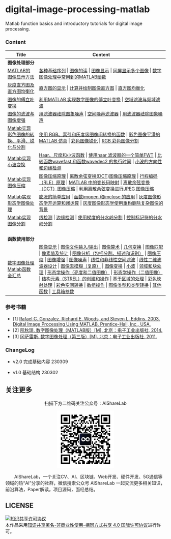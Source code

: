 # digital-image-processing-matlab

Matlab function basics and introductory tutorials for digital image processing.

### Content

| Title                                                                                                                                                                              | Content                                                                                                                                                                                                                                                                                                                                                                                                                                                                                                                                                                                                                                                                                                                                                                                                                                                                                                                                                                                                                                                                                                                                                                                                                                                                                                                                                                                                                                                                                                                                                                                                                                                                                                                                                                                                                                                                                                                                                                                                                                                                                                                                                                                                                                                                                                                                                                                                                                                                                                                                                                                                                                                                                                                                                                                                                                                                                                                                                                                                                                                                                                                                                                                                                                                                                                                                                                                                                                                                                                                                                                                                                                                                                                                                                                                                                                                                                                                                                                                                                                                                                                                                                                                                                                                                                                                                                                                                                                                                                                                                                                                                                                                                                                                                                                                                                                                                                                    |
| ---------------------------------------------------------------------------------------------------------------------------------------------------------------------------------- | ---------------------------------------------------------------------------------------------------------------------------------------------------------------------------------------------------------------------------------------------------------------------------------------------------------------------------------------------------------------------------------------------------------------------------------------------------------------------------------------------------------------------------------------------------------------------------------------------------------------------------------------------------------------------------------------------------------------------------------------------------------------------------------------------------------------------------------------------------------------------------------------------------------------------------------------------------------------------------------------------------------------------------------------------------------------------------------------------------------------------------------------------------------------------------------------------------------------------------------------------------------------------------------------------------------------------------------------------------------------------------------------------------------------------------------------------------------------------------------------------------------------------------------------------------------------------------------------------------------------------------------------------------------------------------------------------------------------------------------------------------------------------------------------------------------------------------------------------------------------------------------------------------------------------------------------------------------------------------------------------------------------------------------------------------------------------------------------------------------------------------------------------------------------------------------------------------------------------------------------------------------------------------------------------------------------------------------------------------------------------------------------------------------------------------------------------------------------------------------------------------------------------------------------------------------------------------------------------------------------------------------------------------------------------------------------------------------------------------------------------------------------------------------------------------------------------------------------------------------------------------------------------------------------------------------------------------------------------------------------------------------------------------------------------------------------------------------------------------------------------------------------------------------------------------------------------------------------------------------------------------------------------------------------------------------------------------------------------------------------------------------------------------------------------------------------------------------------------------------------------------------------------------------------------------------------------------------------------------------------------------------------------------------------------------------------------------------------------------------------------------------------------------------------------------------------------------------------------------------------------------------------------------------------------------------------------------------------------------------------------------------------------------------------------------------------------------------------------------------------------------------------------------------------------------------------------------------------------------------------------------------------------------------------------------------------------------------------------------------------------------------------------------------------------------------------------------------------------------------------------------------------------------------------------------------------------------------------------------------------------------------------------------------------------------------------------------------------------------------------------------------------------------------------------------------------------------------------------------------------------------------------------------------- |
| **图像处理部分**                                                                                                                                                                         |                                                                                                                                                                                                                                                                                                                                                                                                                                                                                                                                                                                                                                                                                                                                                                                                                                                                                                                                                                                                                                                                                                                                                                                                                                                                                                                                                                                                                                                                                                                                                                                                                                                                                                                                                                                                                                                                                                                                                                                                                                                                                                                                                                                                                                                                                                                                                                                                                                                                                                                                                                                                                                                                                                                                                                                                                                                                                                                                                                                                                                                                                                                                                                                                                                                                                                                                                                                                                                                                                                                                                                                                                                                                                                                                                                                                                                                                                                                                                                                                                                                                                                                                                                                                                                                                                                                                                                                                                                                                                                                                                                                                                                                                                                                                                                                                                                                                                                            |
| [MATLAB的图像显示方法](https://github.com/timerring/digital-image-processing-matlab/blob/main/01_image_display_method_of_matlab.md)                                                       | [各种基础序列](https://github.com/timerring/digital-image-processing-matlab/blob/main/01_image_display_method_of_matlab.md#1单位冲击响应序列)  \|  [图像的读](https://github.com/timerring/digital-image-processing-matlab/blob/main/01_image_display_method_of_matlab.md#1图像的读)  \|  [图像显示](https://github.com/timerring/digital-image-processing-matlab/blob/main/01_image_display_method_of_matlab.md#1图像显示)  \|  [同屏显示多个图像](https://github.com/timerring/digital-image-processing-matlab/blob/main/01_image_display_method_of_matlab.md#2同屏显示多个图像)  \|  [数字图像处理中常用到的MATLAB函数](https://github.com/timerring/digital-image-processing-matlab/blob/main/01_image_display_method_of_matlab.md#3数字图像处理中常用到的matlab函数)                                                                                                                                                                                                                                                                                                                                                                                                                                                                                                                                                                                                                                                                                                                                                                                                                                                                                                                                                                                                                                                                                                                                                                                                                                                                                                                                                                                                                                                                                                                                                                                                                                                                                                                                                                                                                                                                                                                                                                                                                                                                                                                                                                                                                                                                                                                                                                                                                                                                                                                                                                                                                                                                                                                                                                                                                                                                                                                                                                                                                                                                                                                                                                                                                                                                                                                                                                                                                                                                                                                                                                                                                                                                                                                                                                                                                                                                                                                                                                                                                                                                                                                                                                                                          |
| [灰度直方图及直方图均衡化](https://github.com/timerring/digital-image-processing-matlab/blob/main/02_gray_histogram_and_histogram_equalization.md)                                             | [直方图的显示](https://github.com/timerring/digital-image-processing-matlab/blob/main/02_gray_histogram_and_histogram_equalization.md#1直方图的显示)  \|  [计算并绘制图像直方图](https://github.com/timerring/digital-image-processing-matlab/blob/main/02_gray_histogram_and_histogram_equalization.md#2计算并绘制图像直方图)  \|  [直方图均衡化](https://github.com/timerring/digital-image-processing-matlab/blob/main/02_gray_histogram_and_histogram_equalization.md#3直方图均衡化)                                                                                                                                                                                                                                                                                                                                                                                                                                                                                                                                                                                                                                                                                                                                                                                                                                                                                                                                                                                                                                                                                                                                                                                                                                                                                                                                                                                                                                                                                                                                                                                                                                                                                                                                                                                                                                                                                                                                                                                                                                                                                                                                                                                                                                                                                                                                                                                                                                                                                                                                                                                                                                                                                                                                                                                                                                                                                                                                                                                                                                                                                                                                                                                                                                                                                                                                                                                                                                                                                                                                                                                                                                                                                                                                                                                                                                                                                                                                                                                                                                                                                                                                                                                                                                                                                                                                                                                                                                                               |
| [图像的傅立叶变换](https://github.com/timerring/digital-image-processing-matlab/blob/main/03_fourier_transform_of_an_image.md)                                                             | [利用MATLAB 实现数字图像的傅立叶变换](https://github.com/timerring/digital-image-processing-matlab/blob/main/03_fourier_transform_of_an_image.md#利用matlab-实现数字图像的傅立叶变换)  \|  [空域滤波与频域滤波](https://github.com/timerring/digital-image-processing-matlab/blob/main/03_fourier_transform_of_an_image.md#空域滤波与频域滤波)                                                                                                                                                                                                                                                                                                                                                                                                                                                                                                                                                                                                                                                                                                                                                                                                                                                                                                                                                                                                                                                                                                                                                                                                                                                                                                                                                                                                                                                                                                                                                                                                                                                                                                                                                                                                                                                                                                                                                                                                                                                                                                                                                                                                                                                                                                                                                                                                                                                                                                                                                                                                                                                                                                                                                                                                                                                                                                                                                                                                                                                                                                                                                                                                                                                                                                                                                                                                                                                                                                                                                                                                                                                                                                                                                                                                                                                                                                                                                                                                                                                                                                                                                                                                                                                                                                                                                                                                                                                                                                                                                                                                           |
| [图像的滤波与图像增强](https://github.com/timerring/digital-image-processing-matlab/blob/main/04_image_filtering_and_image_enhancement.md)                                                   | [用滤波器祛除图象噪声](https://github.com/timerring/digital-image-processing-matlab/blob/main/04_image_filtering_and_image_enhancement.md#a-用滤波器祛除图象噪声)  \|  [空间噪声滤波器](https://github.com/timerring/digital-image-processing-matlab/blob/main/04_image_filtering_and_image_enhancement.md#b-空间噪声滤波器)  \|  [用滤波器祛除图象噪声](https://github.com/timerring/digital-image-processing-matlab/blob/main/04_image_filtering_and_image_enhancement.md#c用滤波器祛除图象噪声)                                                                                                                                                                                                                                                                                                                                                                                                                                                                                                                                                                                                                                                                                                                                                                                                                                                                                                                                                                                                                                                                                                                                                                                                                                                                                                                                                                                                                                                                                                                                                                                                                                                                                                                                                                                                                                                                                                                                                                                                                                                                                                                                                                                                                                                                                                                                                                                                                                                                                                                                                                                                                                                                                                                                                                                                                                                                                                                                                                                                                                                                                                                                                                                                                                                                                                                                                                                                                                                                                                                                                                                                                                                                                                                                                                                                                                                                                                                                                                                                                                                                                                                                                                                                                                                                                                                                                                                                                                                               |
| [Matlab实现彩色图像的转换、平滑、锐化与分割](https://github.com/timerring/digital-image-processing-matlab/blob/main/05_conversion_smoothing_sharpening_and_segmentation_of_color_images.md)          | [使用 RGB、索引和灰度级图像间转换的函数](https://github.com/timerring/digital-image-processing-matlab/blob/main/05_conversion_smoothing_sharpening_and_segmentation_of_color_images.md#1使用-rgb索引和灰度级图像间转换的函数)  \|  [彩色图像平滑的MATLAB 仿真](https://github.com/timerring/digital-image-processing-matlab/blob/main/05_conversion_smoothing_sharpening_and_segmentation_of_color_images.md#2掌握彩色图像平滑的matlab-仿真)  \|  [彩色图像锐化](https://github.com/timerring/digital-image-processing-matlab/blob/main/05_conversion_smoothing_sharpening_and_segmentation_of_color_images.md#3彩色图像锐化)  \|  [RGB 彩色图像分割](https://github.com/timerring/digital-image-processing-matlab/blob/main/05_conversion_smoothing_sharpening_and_segmentation_of_color_images.md#4rgb-彩色图像分割)                                                                                                                                                                                                                                                                                                                                                                                                                                                                                                                                                                                                                                                                                                                                                                                                                                                                                                                                                                                                                                                                                                                                                                                                                                                                                                                                                                                                                                                                                                                                                                                                                                                                                                                                                                                                                                                                                                                                                                                                                                                                                                                                                                                                                                                                                                                                                                                                                                                                                                                                                                                                                                                                                                                                                                                                                                                                                                                                                                                                                                                                                                                                                                                                                                                                                                                                                                                                                                                                                                                                                                                                                                                                                                                                                                                                                                                                                                                                                                                                                                                                                                                                                                  |
| [Matlab实现小波变换](https://github.com/timerring/digital-image-processing-matlab/blob/main/06_matlab_implements_wavelet_transform.md)                                                   | [Haar、尺度和小波函数](https://github.com/timerring/digital-image-processing-matlab/blob/main/06_matlab_implements_wavelet_transform.md#haar尺度和小波函数)  \|  [使用haar 滤波器的一个简单FWT](https://github.com/timerring/digital-image-processing-matlab/blob/main/06_matlab_implements_wavelet_transform.md#使用haar-滤波器的一个简单fwt)  \|  [比较函数wavefast 和函数wavedec2 的执行时间](https://github.com/timerring/digital-image-processing-matlab/blob/main/06_matlab_implements_wavelet_transform.md#比较函数wavefast-和函数wavedec2-的执行时间)  \|  [小波的方向性和边缘检测](https://github.com/timerring/digital-image-processing-matlab/blob/main/06_matlab_implements_wavelet_transform.md#小波的方向性和边缘检测)                                                                                                                                                                                                                                                                                                                                                                                                                                                                                                                                                                                                                                                                                                                                                                                                                                                                                                                                                                                                                                                                                                                                                                                                                                                                                                                                                                                                                                                                                                                                                                                                                                                                                                                                                                                                                                                                                                                                                                                                                                                                                                                                                                                                                                                                                                                                                                                                                                                                                                                                                                                                                                                                                                                                                                                                                                                                                                                                                                                                                                                                                                                                                                                                                                                                                                                                                                                                                                                                                                                                                                                                                                                                                                                                                                                                                                                                                                                                                                                                                                                                                                                                                                                                                                                        |
| [Matlab实现图像压缩](https://github.com/timerring/digital-image-processing-matlab/blob/main/07_matlab_implements_image_compression.md)                                                   | [图像压缩原理](https://github.com/timerring/digital-image-processing-matlab/blob/main/07_matlab_implements_image_compression.md#图像压缩原理)  \|  [离散余弦变换(DCT)图像压缩原理](https://github.com/timerring/digital-image-processing-matlab/blob/main/07_matlab_implements_image_compression.md#离散余弦变换dct图像压缩原理)  \|  [行程编码（RLE）原理](https://github.com/timerring/digital-image-processing-matlab/blob/main/07_matlab_implements_image_compression.md#行程编码rle原理)  \|  [MATLAB 中的变长码映射](https://github.com/timerring/digital-image-processing-matlab/blob/main/07_matlab_implements_image_compression.md#matlab-中的变长码映射)  \|  [离散余弦变换（DCT）图像压缩](https://github.com/timerring/digital-image-processing-matlab/blob/main/07_matlab_implements_image_compression.md#离散余弦变换dct图像压缩)  \|  [利用离散余弦变换进行JPEG 图像压缩](https://github.com/timerring/digital-image-processing-matlab/blob/main/07_matlab_implements_image_compression.md#利用离散余弦变换进行jpeg-图像压缩)                                                                                                                                                                                                                                                                                                                                                                                                                                                                                                                                                                                                                                                                                                                                                                                                                                                                                                                                                                                                                                                                                                                                                                                                                                                                                                                                                                                                                                                                                                                                                                                                                                                                                                                                                                                                                                                                                                                                                                                                                                                                                                                                                                                                                                                                                                                                                                                                                                                                                                                                                                                                                                                                                                                                                                                                                                                                                                                                                                                                                                                                                                                                                                                                                                                                                                                                                                                                                                                                                                                                                                                                                                                                                                                                                                                                                                                                                                                                                                                 |
| [Matlab实现形态学图像处理](https://github.com/timerring/digital-image-processing-matlab/blob/main/08_realization_of_morphological_image_processing_in_matlab.md)                            | [膨胀的简单应用](https://github.com/timerring/digital-image-processing-matlab/blob/main/08_realization_of_morphological_image_processing_in_matlab.md#膨胀的简单应用)  \|  [函数imopen 和imclose 的应用](https://github.com/timerring/digital-image-processing-matlab/blob/main/08_realization_of_morphological_image_processing_in_matlab.md#函数imopen-和imclose-的应用)  \|  [灰度图像形态学开运算和闭运算](https://github.com/timerring/digital-image-processing-matlab/blob/main/08_realization_of_morphological_image_processing_in_matlab.md#灰度图像形态学开运算和闭运算)  \|  [灰度图像形态学使用重构删除复杂图像的背景](https://github.com/timerring/digital-image-processing-matlab/blob/main/08_realization_of_morphological_image_processing_in_matlab.md#灰度图像形态学使用重构删除复杂图像的背景)                                                                                                                                                                                                                                                                                                                                                                                                                                                                                                                                                                                                                                                                                                                                                                                                                                                                                                                                                                                                                                                                                                                                                                                                                                                                                                                                                                                                                                                                                                                                                                                                                                                                                                                                                                                                                                                                                                                                                                                                                                                                                                                                                                                                                                                                                                                                                                                                                                                                                                                                                                                                                                                                                                                                                                                                                                                                                                                                                                                                                                                                                                                                                                                                                                                                                                                                                                                                                                                                                                                                                                                                                                                                                                                                                                                                                                                                                                                                                                                                                                                                                                                                                                                         |
| [Matlab实现图像分割](https://github.com/timerring/digital-image-processing-matlab/blob/main/09_matlab_implements_image_segmentation.md)                                                  | [线检测](https://github.com/timerring/digital-image-processing-matlab/blob/main/09_matlab_implements_image_segmentation.md#线检测)  \|  [边缘检测](https://github.com/timerring/digital-image-processing-matlab/blob/main/09_matlab_implements_image_segmentation.md#边缘检测)  \|  [使用梯度的分水岭分割](https://github.com/timerring/digital-image-processing-matlab/blob/main/09_matlab_implements_image_segmentation.md#使用梯度的分水岭分割)  \|  [控制标记符的分水岭分割](https://github.com/timerring/digital-image-processing-matlab/blob/main/09_matlab_implements_image_segmentation.md#控制标记符的分水岭分割)                                                                                                                                                                                                                                                                                                                                                                                                                                                                                                                                                                                                                                                                                                                                                                                                                                                                                                                                                                                                                                                                                                                                                                                                                                                                                                                                                                                                                                                                                                                                                                                                                                                                                                                                                                                                                                                                                                                                                                                                                                                                                                                                                                                                                                                                                                                                                                                                                                                                                                                                                                                                                                                                                                                                                                                                                                                                                                                                                                                                                                                                                                                                                                                                                                                                                                                                                                                                                                                                                                                                                                                                                                                                                                                                                                                                                                                                                                                                                                                                                                                                                                                                                                                                                                                                                                                                         |
| &emsp;                                                                                                                                                                             | &emsp;                                                                                                                                                                                                                                                                                                                                                                                                                                                                                                                                                                                                                                                                                                                                                                                                                                                                                                                                                                                                                                                                                                                                                                                                                                                                                                                                                                                                                                                                                                                                                                                                                                                                                                                                                                                                                                                                                                                                                                                                                                                                                                                                                                                                                                                                                                                                                                                                                                                                                                                                                                                                                                                                                                                                                                                                                                                                                                                                                                                                                                                                                                                                                                                                                                                                                                                                                                                                                                                                                                                                                                                                                                                                                                                                                                                                                                                                                                                                                                                                                                                                                                                                                                                                                                                                                                                                                                                                                                                                                                                                                                                                                                                                                                                                                                                                                                                                                                     |
| **函数使用部分**                                                                                                                                                                         |                                                                                                                                                                                                                                                                                                                                                                                                                                                                                                                                                                                                                                                                                                                                                                                                                                                                                                                                                                                                                                                                                                                                                                                                                                                                                                                                                                                                                                                                                                                                                                                                                                                                                                                                                                                                                                                                                                                                                                                                                                                                                                                                                                                                                                                                                                                                                                                                                                                                                                                                                                                                                                                                                                                                                                                                                                                                                                                                                                                                                                                                                                                                                                                                                                                                                                                                                                                                                                                                                                                                                                                                                                                                                                                                                                                                                                                                                                                                                                                                                                                                                                                                                                                                                                                                                                                                                                                                                                                                                                                                                                                                                                                                                                                                                                                                                                                                                                            |
| [数字图像处理Matlab函数全汇总](https://github.com/timerring/digital-image-processing-matlab/blob/main/10_a_full_summary_of_commonly_used_functions_in_matlab_for_digital_image_processing.md) | [图像显示](https://github.com/timerring/digital-image-processing-matlab/blob/main/10_a_full_summary_of_commonly_used_functions_in_matlab_for_digital_image_processing.md#图像显示)  \|  [图像文件输入/输出](https://github.com/timerring/digital-image-processing-matlab/blob/main/10_a_full_summary_of_commonly_used_functions_in_matlab_for_digital_image_processing.md#图像文件输入输出)  \|  [图像算术](https://github.com/timerring/digital-image-processing-matlab/blob/main/10_a_full_summary_of_commonly_used_functions_in_matlab_for_digital_image_processing.md#图像算术)  \|  [几何变换](https://github.com/timerring/digital-image-processing-matlab/blob/main/10_a_full_summary_of_commonly_used_functions_in_matlab_for_digital_image_processing.md#几何变换)  \|  [图像匹配](https://github.com/timerring/digital-image-processing-matlab/blob/main/10_a_full_summary_of_commonly_used_functions_in_matlab_for_digital_image_processing.md#图像匹配)  \|  [像素值及统计](https://github.com/timerring/digital-image-processing-matlab/blob/main/10_a_full_summary_of_commonly_used_functions_in_matlab_for_digital_image_processing.md#像素值及统计)  \|  [图像分析（包括分割、描述和识别）](https://github.com/timerring/digital-image-processing-matlab/blob/main/10_a_full_summary_of_commonly_used_functions_in_matlab_for_digital_image_processing.md#图像分析包括分割描述和识别)  \|  [图像压缩](https://github.com/timerring/digital-image-processing-matlab/blob/main/10_a_full_summary_of_commonly_used_functions_in_matlab_for_digital_image_processing.md#图像压缩)  \|  [图像增强](https://github.com/timerring/digital-image-processing-matlab/blob/main/10_a_full_summary_of_commonly_used_functions_in_matlab_for_digital_image_processing.md#图像增强)  \|  [图像噪声](https://github.com/timerring/digital-image-processing-matlab/blob/main/10_a_full_summary_of_commonly_used_functions_in_matlab_for_digital_image_processing.md#图像噪声)  \|  [线性和非线性空间滤波](https://github.com/timerring/digital-image-processing-matlab/blob/main/10_a_full_summary_of_commonly_used_functions_in_matlab_for_digital_image_processing.md#线性和非线性空间滤波)  \|  [线性二维滤波器设计](https://github.com/timerring/digital-image-processing-matlab/blob/main/10_a_full_summary_of_commonly_used_functions_in_matlab_for_digital_image_processing.md#线性二维滤波器设计)  \|  [图像去模糊（复原）](https://github.com/timerring/digital-image-processing-matlab/blob/main/10_a_full_summary_of_commonly_used_functions_in_matlab_for_digital_image_processing.md#图像去模糊复原)  \|  [图像变换](https://github.com/timerring/digital-image-processing-matlab/blob/main/10_a_full_summary_of_commonly_used_functions_in_matlab_for_digital_image_processing.md#图像变换)  \|  [小波](https://github.com/timerring/digital-image-processing-matlab/blob/main/10_a_full_summary_of_commonly_used_functions_in_matlab_for_digital_image_processing.md#小波)  \|  [领域和块处理](https://github.com/timerring/digital-image-processing-matlab/blob/main/10_a_full_summary_of_commonly_used_functions_in_matlab_for_digital_image_processing.md#领域和块处理)  \|  [形态学操作（亮度和二值图像）](https://github.com/timerring/digital-image-processing-matlab/blob/main/10_a_full_summary_of_commonly_used_functions_in_matlab_for_digital_image_processing.md#形态学操作亮度和二值图像)  \|  [形态学操作（二值图像）](https://github.com/timerring/digital-image-processing-matlab/blob/main/10_a_full_summary_of_commonly_used_functions_in_matlab_for_digital_image_processing.md#形态学操作二值图像)  \|  [结构元素（STREL）的创建和操作](https://github.com/timerring/digital-image-processing-matlab/blob/main/10_a_full_summary_of_commonly_used_functions_in_matlab_for_digital_image_processing.md#结构元素strel的创建和操作)  \|  [基于区域的处理](https://github.com/timerring/digital-image-processing-matlab/blob/main/10_a_full_summary_of_commonly_used_functions_in_matlab_for_digital_image_processing.md#基于区域的处理)  \|  [彩色映射处理](https://github.com/timerring/digital-image-processing-matlab/blob/main/10_a_full_summary_of_commonly_used_functions_in_matlab_for_digital_image_processing.md#彩色映射处理)  \|  [彩色空间转换](https://github.com/timerring/digital-image-processing-matlab/blob/main/10_a_full_summary_of_commonly_used_functions_in_matlab_for_digital_image_processing.md#彩色空间转换)  \|  [数组操作](https://github.com/timerring/digital-image-processing-matlab/blob/main/10_a_full_summary_of_commonly_used_functions_in_matlab_for_digital_image_processing.md#数组操作)  \|  [图像类型和类型转换](https://github.com/timerring/digital-image-processing-matlab/blob/main/10_a_full_summary_of_commonly_used_functions_in_matlab_for_digital_image_processing.md#图像类型和类型转换)  \|  [其他函数](https://github.com/timerring/digital-image-processing-matlab/blob/main/10_a_full_summary_of_commonly_used_functions_in_matlab_for_digital_image_processing.md#其他函数)  \|  [工具箱参数](https://github.com/timerring/digital-image-processing-matlab/blob/main/10_a_full_summary_of_commonly_used_functions_in_matlab_for_digital_image_processing.md#工具箱参数) |

### 参考书籍

+ [1] [Rafael C. Gonzalez, Richard E. Woods, and Steven L. Eddins. 2003. Digital Image Processing Using MATLAB. Prentice-Hall, Inc., USA.](https://github.com/timerring/digital-image-processing-matlab/blob/main/reference/Digital_Image_Processing_Using_Matlab.pdf)
+ [2] [阮秋琦.  数字图像处理（MATLAB版）[M]. 北京：电子工业出版社,  2014.](https://github.com/timerring/digital-image-processing-matlab/blob/main/reference/Digital_Image_Processing_(MATLAB_version).pdf)
+ [3] [冈萨雷斯.  数字图像处理（第三版）[M]. 北京：电子工业出版社,  2011.](https://github.com/timerring/digital-image-processing-matlab/blob/main/reference/Digital_Image_Processing_(Third_Edition).pdf)

### ChangeLog

+ v2.0 完成基础内容 230309
- v1.0 基础结构 230302

## 关注更多

<div align=center>
<p>扫描下方二维码关注公众号：AIShareLab</p>
<img src="resources/qrcode.jpg" width = "180" height = "180">
</div>

&emsp;&emsp;AIShareLab，一个关注CV、AI、区块链、Web开发、硬件开发、5G通信等领域的热“AI”分享的社群，微信搜索公众号 AIShareLab 一起交流更多相关知识，前沿算法，Paper解读，项目源码，面经总结。﻿

## LICENSE

<a rel="license" href="http://creativecommons.org/licenses/by-nc-sa/4.0/"><img alt="知识共享许可协议" style="border-width:0" src="https://img.shields.io/badge/license-CC BY--NC--SA 4.0-lightgrey" /></a><br />本作品采用<a rel="license" href="http://creativecommons.org/licenses/by-nc-sa/4.0/">知识共享署名-非商业性使用-相同方式共享 4.0 国际许可协议</a>进行许可。
